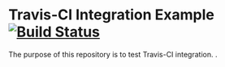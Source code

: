 Travis-CI Integration Example [![Build Status](https://travis-ci.org/radium226/example-travis.svg?branch=master)](https://travis-ci.org/radium226/example-travis)
=============================

The purpose of this repository is to test Travis-CI integration. . 
